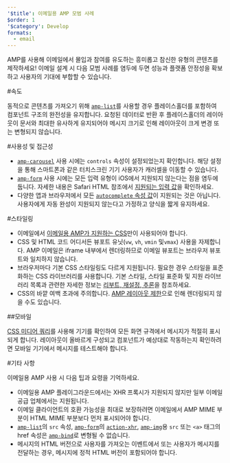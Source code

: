 ```yaml
---
'$title': 이메일용 AMP 모범 사례
$order: 1
'$category': Develop
formats:
  - email
---
```


AMP를 사용해 이메일에서 몰입과 참여를 유도하는 흥미롭고 참신한 유형의 콘텐츠를 제작하세요! 이메일 설계 시 다음 모범 사례를 염두에 두면 성능과 플랫폼 안정성을 확보하고 사용자의 기대에 부합할 수 있습니다.

#속도

동적으로 콘텐츠를 가져오기 위해 [`amp-list`](../../../documentation/components/reference/amp-list.md?format=email)를 사용할 경우 플레이스홀더를 포함하여 컴포넌트 구조의 완전성을 유지합니다. 요청된 데이터로 반환 후 플레이스홀더의 레이아웃이 문서와 최대한 유사하게 유지되어야 메시지 크기로 인해 레이아웃이 크게 변경 또는 변형되지 않습니다.

#사용성 및 접근성

- [`amp-carousel`](../../components/reference/amp-carousel-v0.1.md?format=email) 사용 시에는 `controls` 속성이 설정되었는지 확인합니다. 해당 설정을 통해 스마트폰과 같은 터치스크린 기기 사용자가 캐러셀을 이동할 수 있습니다.
- [`amp-form`](../../../documentation/components/reference/amp-form.md?format=email) 사용 시에는 모든 입력 유형이 iOS에서 지원되지 않는다는 점을 염두에 둡니다. 자세한 내용은 Safari HTML 참조에서 [지원되는 입력 값](https://developer.apple.com/library/archive/documentation/AppleApplications/Reference/SafariHTMLRef/Articles/InputTypes.html)을 확인하세요.
- 다양한 앱과 브라우저에서 모든 [`autocomplete` 속성 값](https://developer.mozilla.org/en-US/docs/Web/HTML/Attributes/autocomplete)이 지원되는 것은 아닙니다. 사용자에게 자동 완성이 지원되지 않는다고 가정하고 양식을 짧게 유지하세요.

#스타일링

- 이메일에서 [이메일용 AMP가 지원하는 CSS](../learn/email-spec/amp-email-css.md?format=email)만이 사용되어야 합니다.
- CSS 및 HTML 코드 어디서든 뷰포트 유닛(`vw`, `vh`, `vmin` 및`vmax`) 사용을 자제합니다. AMP 이메일은 iframe 내부에서 렌더링하므로 이메일 뷰포트는 브라우저 뷰포트와 일치하지 않습니다.
- 브라우저마다 기본 CSS 스타일링도 다르게 지원됩니다. 필요한 경우 스타일을 표준화하는 CSS 라이브러리를 사용합니다. 기본 스타일, 스타일 표준화 및 지원 라이브러리 목록과 관련한 자세한 정보는 [리부트, 재설정, 추론](https://css-tricks.com/reboot-resets-reasoning/)을 참조하세요.
- CSS의 바깥 여백 초과에 주의합니다. [AMP 레이아웃 제한](https://github.com/ampproject/amphtml/issues/13343#issuecomment-447380241)으로 인해 렌더링되지 않을 수도 있습니다.

##모바일

[CSS 미디어 쿼리](style_and_layout/control_layout.md?format=email)를 사용해 기기를 확인하여 모든 화면 규격에서 메시지가 적절히 표시되게 합니다. 레이아웃이 올바르게 구성되고 컴포넌트가 예상대로 작동하는지 확인하려면 모바일 기기에서 메시지를 테스트해야 합니다.

#기타 사항

이메일용 AMP 사용 시 다음 팁과 요령을 기억하세요.

- 이메일용 AMP 플레이그라운드에서는 XHR 프록시가 지원되지 않지만 일부 이메일 공급 업체에서는 지원됩니다.
- 이메일 클라이언트의 호환 가능성을 최대로 보장하려면 이메일에서 AMP MIME 부분이 HTML MIME 부분보다 먼저 표시되어야 합니다.
- [`amp-list`](../../../documentation/components/reference/amp-list.md?format=email)의 `src` 속성, [`amp-form`](../../../documentation/components/reference/amp-form.md?format=email)의 [`action-xhr`](../../../documentation/components/reference/amp-form.md?format=email#action-xhr), [`amp-img`](../../../documentation/examples/documentation/amp-img.html?format=email)용 `src` 또는 `<a>` 태그의 href 속성은 [`amp-bind`](../../../documentation/examples/documentation/amp-bind.html?format=email)로 변형될 수 없습니다.
- 메시지의 HTML 버전으로 사용자를 가져오는 이벤트에서 또는 사용자가 메시지를 전달하는 경우, 메시지에 정적 HTML 버전이 포함되어야 합니다.

